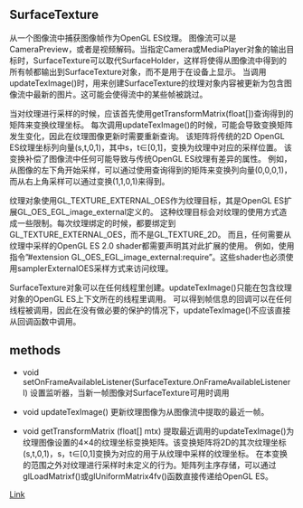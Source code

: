## SurfaceTexture

从一个图像流中捕获图像帧作为OpenGL ES纹理。
图像流可以是CameraPreview，或者是视频解码。当指定Camera或MediaPlayer对象的输出目标时，SurfaceTexture可以取代SurfaceHolder，这样将使得从图像流中得到的所有帧都输出到SurfaceTexture对象，而不是用于在设备上显示。
当调用updateTexImage()时，用来创建SurfaceTexture的纹理对象内容被更新为包含图像流中最新的图片。这可能会使得流中的某些帧被跳过。

当对纹理进行采样的时候，应该首先使用getTransformMatrix(float[])查询得到的矩阵来变换纹理坐标。
每次调用updateTexImage()的时候，可能会导致变换矩阵发生变化，因此在纹理图像更新时需要重新查询。
该矩阵将传统的2D OpenGL ES纹理坐标列向量(s,t,0,1)，其中s，t∈[0,1]，变换为纹理中对应的采样位置。
该变换补偿了图像流中任何可能导致与传统OpenGL ES纹理有差异的属性。
例如，从图像的左下角开始采样，可以通过使用查询得到的矩阵来变换列向量(0,0,0,1)，而从右上角采样可以通过变换(1,1,0,1)来得到。

纹理对象使用GL_TEXTURE_EXTERNAL_OES作为纹理目标，其是OpenGL ES扩展GL_OES_EGL_image_external定义的。
这种纹理目标会对纹理的使用方式造成一些限制。每次纹理绑定的时候，都要绑定到GL_TEXTURE_EXTERNAL_OES，而不是GL_TEXTURE_2D。
而且，任何需要从纹理中采样的OpenGL ES 2.0 shader都需要声明其对此扩展的使用。
例如，使用指令”#extension GL_OES_EGL_image_external:require”。这些shader也必须使用samplerExternalOES采样方式来访问纹理。

SurfaceTexture对象可以在任何线程里创建。updateTexImage()只能在包含纹理对象的OpenGL ES上下文所在的线程里调用。
可以得到帧信息的回调可以在任何线程被调用，因此在没有做必要的保护的情况下，updateTexImage()不应该直接从回调函数中调用。

## methods

- void setOnFrameAvailableListener(SurfaceTexture.OnFrameAvailableListener l)
设置监听器，当新一帧图像对SurfaceTexture可用时调用

- void updateTexImage()
更新纹理图像为从图像流中提取的最近一帧。

- void getTransformMatrix (float[] mtx)
提取最近调用的updateTexImage()为纹理图像设置的4×4的纹理坐标变换矩阵。该变换矩阵将2D的其次纹理坐标(s,t,0,1)，s，t∈[0,1]变换为对应的用于从纹理中采样的纹理坐标。
在本变换的范围之外对纹理进行采样时未定义的行为。矩阵列主序存储，可以通过glLoadMatrixf()或glUniformMatrix4fv()函数直接传递给OpenGL ES。

[Link](https://developer.android.com/reference/android/graphics/SurfaceTexture)
